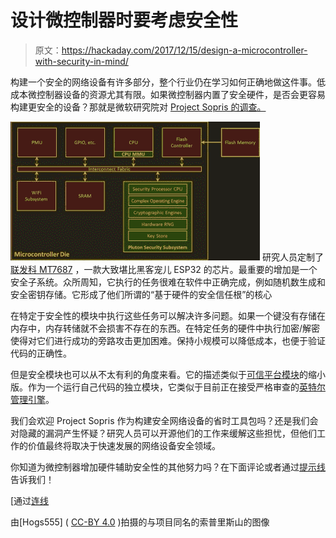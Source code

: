 # 设计微控制器时要考虑安全性

> 原文：<https://hackaday.com/2017/12/15/design-a-microcontroller-with-security-in-mind/>

构建一个安全的网络设备有许多部分，整个行业仍在学习如何正确地做这件事。低成本微控制器设备的资源尤其有限。如果微控制器内置了安全硬件，是否会更容易构建更安全的设备？那就是微软研究院对 [Project Sopris 的调查。](https://www.microsoft.com/en-us/research/project/sopris/)

[![](img/2e442298f8036864ac248a356708286f.png)](https://hackaday.com/wp-content/uploads/2017/12/project-sopris-diagram.jpg) 研究人员定制了[联发科 MT7687](https://labs.mediatek.com/en/chipset/MT7687) ，一款大致堪比黑客宠儿 ESP32 的芯片。最重要的增加是一个安全子系统。众所周知，它执行的任务很难在软件中正确完成，例如随机数生成和安全密钥存储。它形成了他们所谓的“基于硬件的安全信任根”的核心

在特定于安全性的模块中执行这些任务可以解决许多问题。如果一个键没有存储在内存中，内存转储就不会损害不存在的东西。在特定任务的硬件中执行加密/解密使得对它们进行成功的旁路攻击更加困难。保持小规模可以降低成本，也便于验证代码的正确性。

但是安全模块也可以从不太有利的角度来看。它的描述类似于[可信平台模块](https://en.wikipedia.org/wiki/Trusted_Platform_Module)的缩小版。作为一个运行自己代码的独立模块，它类似于目前正在接受严格审查的[英特尔管理引擎](http://hackaday.com/2017/12/11/what-you-need-to-know-about-the-intel-management-engine/)。

我们会欢迎 Project Sopris 作为构建安全网络设备的省时工具包吗？还是我们会对隐藏的漏洞产生怀疑？研究人员可以开源他们的工作来缓解这些担忧，但他们工作的价值最终将取决于快速发展的网络设备安全领域。

你知道为微控制器增加硬件辅助安全性的其他努力吗？在下面评论或者通过[提示线](https://hackaday.com/submit-a-tip/)告诉我们！

[通过[连线](https://www.wired.com/story/project-sopris-iot-security/)

由[Hogs555] ( [CC-BY 4.0](https://commons.wikimedia.org/wiki/File:Mtsop.JPG#) )拍摄的与项目同名的索普里斯山的图像